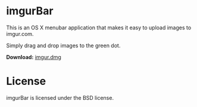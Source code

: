 # imgurBar

This is an OS X menubar application that makes it easy
to upload images to imgur.com.

Simply drag and drop images to the green dot.

**Download:** [imgur.dmg](https://github.com/zbuc/imgur/raw/master/imgur.dmg)

# License

imgurBar is licensed under the BSD license.
